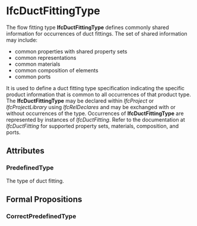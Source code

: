 # IfcDuctFittingType

The flow fitting type **IfcDuctFittingType** defines commonly shared information for occurrences of duct fittings. The set of shared information may include:

* common properties with shared property sets
* common representations
* common materials
* common composition of elements
* common ports
<!-- end of short definition -->

It is used to define a duct fitting type specification indicating the specific product information that is common to all occurrences of that product type. The **IfcDuctFittingType** may be declared within _IfcProject_ or _IfcProjectLibrary_ using _IfcRelDeclares_ and may be exchanged with or without occurrences of the type. Occurrences of **IfcDuctFittingType** are represented by instances of _IfcDuctFitting_. Refer to the documentation at _IfcDuctFitting_ for supported property sets, materials, composition, and ports.

## Attributes

### PredefinedType
The type of duct fitting.

## Formal Propositions

### CorrectPredefinedType

